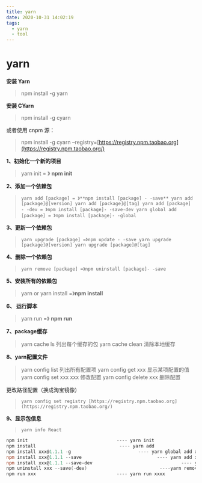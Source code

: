 ```yaml
---
title: yarn
date: 2020-10-31 14:02:19
tags:
  - yarn
  - tool
---
```


# yarn

**安装 Yarn**

> npm install -g yarn

**安装 CYarn**

> npm install -g cyarn

或者使用 cnpm 源：

> npm install -g cyarn –registry=[https://registry.npm.taobao.org](https://registry.npm.taobao.org/)

**1、初始化一个新的项目**

> yarn init = 》 **npm init**

**2、添加一个依赖包**

> `yarn add [package] = 》**npm install [package] - -save**
yarn add [package]@[version]
yarn add [package]@[tag]
yarn add [package] - -dev = 》npm install [package]- -save-dev
yarn global add [package] = 》npm install [package]- -global `

**3、更新一个依赖包**

> `yarn upgrade [package] =》npm update - -save
yarn upgrade [package]@[version]
yarn upgrade [package]@[tag] `

**4、删除一个依赖包**

> `yarn remove [package] =》npm uninstall [package]- -save`

**5、安装所有的依赖包**

> yarn or yarn install =》**npm install**

**6、 运行脚本**

> yarn run =》 **npm run**

**7、package缓存**

> yarn cache ls 列出每个缓存的包
> yarn cache clean 清除本地缓存

**8、yarn配置文件**

> yarn config list 列出所有配置项
> yarn config get xxx 显示某项配置的值
> yarn config set xxx xxx 修改配置
> yarn config delete xxx 删除配置

更改路径配置（换成淘宝镜像）

> `yarn config set registry [https://registry.npm.taobao.org](https://registry.npm.taobao.org/)`

**9、显示包信息**

> `yarn info React`

```powershell
npm init                                 ---- yarn init
npm install                               ---- yarn add
npm install xxx@1.1.1 -g                  		 ---- yarn global add xxx@1.1.1
npm install xxx@1.1.1 --save            			  	---- yarn add xxx@1.1.1
npm install xxx@1.1.1 --save-dev    							 ---- yarn add xxx@1.1.1 --dev
npm uninstall xxx --save(-dev)         					 ----yarn remove xxx
npm run xxx                              ---- yarn run xxxx
```
